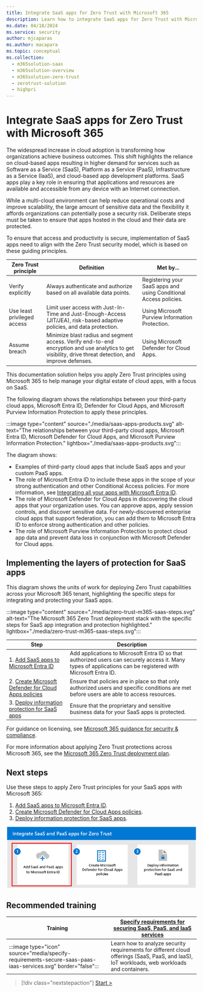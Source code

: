 ```yaml
---
title: Integrate SaaS apps for Zero Trust with Microsoft 365
description: Learn how to integrate SaaS apps for Zero Trust with Microsoft 365.
ms.date: 04/18/2024
ms.service: security
author: mjcaparas
ms.author: macapara
ms.topic: conceptual
ms.collection:
  -	m365solution-saas
  -	m365solution-overview
  -	m365solution-zero-trust
  -	zerotrust-solution
  - highpri
---
```


# Integrate SaaS apps for Zero Trust with Microsoft 365 

The widespread increase in cloud adoption is transforming how organizations achieve business outcomes. This shift highlights the reliance on cloud-based apps resulting in higher demand for services such as Software as a Service (SaaS), Platform as a Service (PaaS), Infrastructure as a Service (IaaS), and cloud-based app development platforms. SaaS apps play a key role in ensuring that applications and resources are available and accessible from any device with an Internet connection.

While a multi-cloud environment can help reduce operational costs and improve scalability, the large amount of sensitive data and the flexibility it affords organizations can potentially pose a security risk. Deliberate steps must be taken to ensure that apps hosted in the cloud and their data are protected. 

To ensure that access and productivity is secure, implementation of SaaS apps need to align with the Zero Trust security model, which is based on these guiding principles.

| Zero Trust principle | Definition | Met by... |
| --- | --- | --- |
| Verify explicitly | Always authenticate and authorize based on all available data points. | Registering your SaaS apps and using Conditional Access policies. |
| Use least privileged access | Limit user access with Just-In-Time and Just-Enough-Access (JIT/JEA), risk-based adaptive policies, and data protection. | Using Microsoft Purview Information Protection. |
| Assume breach | Minimize blast radius and segment access. Verify end-to-end encryption and use analytics to get visibility, drive threat detection, and improve defenses. | Using Microsoft Defender for Cloud Apps. |

This documentation solution helps you apply Zero Trust principles using Microsoft 365 to help manage your digital estate of cloud apps, with a focus on SaaS.

The following diagram shows the relationships between your third-party cloud apps, Microsoft Entra ID, Defender for Cloud Apps, and Microsoft Purview Information Protection to apply these principles.

:::image type="content" source="./media/saas-apps-products.svg" alt-text="The relationships between your third-party cloud apps, Microsoft Entra ID, Microsoft Defender for Cloud Apps, and Microsoft Purview Information Protection." lightbox="./media/saas-apps-products.svg":::

The diagram shows:

- Examples of third-party cloud apps that include SaaS apps and your custom PaaS apps.
- The role of Microsoft Entra ID to include these apps in the scope of your strong authentication and other Conditional Access policies. For more information, see [Integrating all your apps with Microsoft Entra ID](/azure/active-directory/fundamentals/five-steps-to-full-application-integration-with-azure-ad).
- The role of Microsoft Defender for Cloud Apps in discovering the cloud apps that your organization uses. You can approve apps, apply session controls, and discover sensitive data. For newly-discovered enterprise cloud apps that support federation, you can add them to Microsoft Entra ID to enforce strong authentication and other policies.
- The role of Microsoft Purview Information Protection to protect cloud app data and prevent data loss in conjunction with Microsoft Defender for Cloud apps.

## Implementing the layers of protection for SaaS apps

This diagram shows the units of work for deploying Zero Trust capabilities across your Microsoft 365 tenant, highlighting the specific steps for integrating and protecting your SaaS apps.

:::image type="content" source="./media/zero-trust-m365-saas-steps.svg" alt-text="The Microsoft 365 Zero Trust deployment stack with the specific steps for SaaS app integration and protection highlighted." lightbox="./media/zero-trust-m365-saas-steps.svg":::

|Step|Description|
|---|---|
| 1. [Add SaaS apps to Microsoft Entra ID](add-saas-apps.md) | Add applications to Microsoft Entra ID so that authorized users can securely access it. Many types of applications can be registered with Microsoft Entra ID. |
| 2. [Create Microsoft Defender for Cloud Apps policies](create-policies.md) | Ensure that policies are in place so that only authorized users and specific conditions are met before users are able to access resources. |
| 3. [Deploy information protection for SaaS apps](deploy-information-protection-saas.md) | Ensure that the proprietary and sensitive business data for your SaaS apps is protected. |

For guidance on licensing, see [Microsoft 365 guidance for security & compliance](/office365/servicedescriptions/microsoft-365-service-descriptions/microsoft-365-tenantlevel-services-licensing-guidance/microsoft-365-security-compliance-licensing-guidance).

For more information about applying Zero Trust protections across Microsoft 365, see the [Microsoft 365 Zero Trust deployment plan](/microsoft-365/security/microsoft-365-zero-trust).

## Next steps

<!---
This solution steps through the deployment of steps to apply Zero Trust principles for your SaaS apps with Microsoft 365. 

Microsoft 365 helps you discover and manage your SaaS apps. You're likely already aware of the primary cloud apps used by your organization. Microsoft Entra ID includes a gallery of apps you can add to your directory. You can also use Microsoft Defender for Cloud Apps to discover other cloud apps that your users are using. For more information, see [Discover and assess cloud apps](/defender-cloud-apps/best-practices#discover-and-assess-cloud-apps). After you discover all your cloud apps, you'll need to make sure that only authorized users and that certain conditions are met before they're accessed, and that the app data is properly protected.
--->

Use these steps to apply Zero Trust principles for your SaaS apps with Microsoft 365:

1. [Add SaaS apps to Microsoft Entra ID](add-saas-apps.md).
2. [Create Microsoft Defender for Cloud Apps policies](create-policies.md).
3. [Deploy information protection for SaaS apps](deploy-information-protection-saas.md).

[![The steps for integrating and protecting SaaS apps with Step 1 hightlighted.](./media/zero-trust-saas-apps-step-1.png)](add-saas-apps.md)

## Recommended training

|Training  |[Specify requirements for securing SaaS, PaaS, and IaaS services](/training/modules/specify-requirements-securing-saas-paas-iaas-services/)|
|---------|---------|
|:::image type="icon" source="media/specify-requirements-secure-saas-paas-iaas-services.svg" border="false"::: | Learn how to analyze security requirements for different cloud offerings (SaaS, PaaS, and IaaS), IoT workloads, web workloads and containers. |
> [!div class="nextstepaction"]
> [Start >](/training/modules/specify-requirements-securing-saas-paas-iaas-services/)
